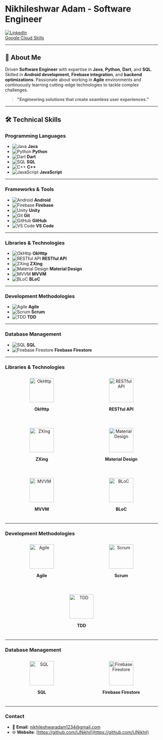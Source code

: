 # Nikhileshwar Adam - Software Engineer

[![LinkedIn](https://img.shields.io/badge/LinkedIn-Nikhileshwar%20Adam-blue)](https://www.linkedin.com/in/nikhileshwar-adam/)  
[Google Cloud Skills](https://www.cloudskillsboost.google/public_profiles/79a13a9b-031c-4e9e-bc2b-93ec856a3b3f)

---

## 📜 About Me
Driven **Software Engineer** with expertise in **Java**, **Python**, **Dart**, and **SQL**. Skilled in **Android development**, **Firebase integration**, and **backend optimizations**. Passionate about working in **Agile** environments and continuously learning cutting-edge technologies to tackle complex challenges.

> **"Engineering solutions that create seamless user experiences."**

---

## 🛠️ **Technical Skills**

### **Programming Languages**
- ![Java](https://img.icons8.com/ios/50/000000/java.png) **Java**
- ![Python](https://img.icons8.com/ios/50/000000/python.png) **Python**
- ![Dart](https://img.icons8.com/ios/50/000000/dart.png) **Dart**
- ![SQL](https://img.icons8.com/ios/50/000000/sql.png) **SQL**
- ![C++](https://img.icons8.com/ios/50/000000/c-plus-plus.png) **C++**
- ![JavaScript](https://img.icons8.com/ios/50/000000/javascript.png) **JavaScript**

---

### **Frameworks & Tools**
- ![Android](https://img.icons8.com/ios/50/000000/android.png) **Android**
- ![Firebase](https://img.icons8.com/ios/50/000000/firebase.png) **Firebase**
- ![Unity](https://img.icons8.com/ios/50/000000/unity.png) **Unity**
- ![Git](https://img.icons8.com/ios/50/000000/git.png) **Git**
- ![GitHub](https://img.icons8.com/ios/50/000000/github.png) **GitHub**
- ![VS Code](https://img.icons8.com/ios/50/000000/visual-studio-code.png) **VS Code**

---

### **Libraries & Technologies**
- ![OkHttp](https://img.icons8.com/ios/50/000000/okhttp.png) **OkHttp**
- ![RESTful API](https://img.icons8.com/ios/50/000000/api.png) **RESTful API**
- ![ZXing](https://img.icons8.com/ios/50/000000/barcode.png) **ZXing**
- ![Material Design](https://img.icons8.com/ios/50/000000/material.png) **Material Design**
- ![MVVM](https://img.icons8.com/ios/50/000000/architecture.png) **MVVM**
- ![BLoC](https://img.icons8.com/ios/50/000000/blocks.png) **BLoC**

---

### **Development Methodologies**
- ![Agile](https://img.icons8.com/ios/50/000000/trello.png) **Agile**
- ![Scrum](https://img.icons8.com/ios/50/000000/scrum.png) **Scrum**
- ![TDD](https://img.icons8.com/ios/50/000000/jest.png) **TDD**

---

### **Database Management**
- ![SQL](https://img.icons8.com/ios/50/000000/sql.png) **SQL**
- ![Firebase Firestore](https://img.icons8.com/ios/50/000000/firebase.png) **Firebase Firestore**


---

### **Libraries & Technologies**
<div style="display: flex; flex-wrap: wrap; justify-content: space-around; gap: 20px; align-items: center;">

  <div style="flex: 1 1 150px; text-align: center; padding: 10px;">
    <img src="https://img.icons8.com/ios/50/000000/okhttp.png" alt="OkHttp" style="width: 80px; height: 80px;" />
    <p><strong>OkHttp</strong></p>
  </div>

  <div style="flex: 1 1 150px; text-align: center; padding: 10px;">
    <img src="https://img.icons8.com/ios/50/000000/api.png" alt="RESTful API" style="width: 80px; height: 80px;" />
    <p><strong>RESTful API</strong></p>
  </div>

  <div style="flex: 1 1 150px; text-align: center; padding: 10px;">
    <img src="https://img.icons8.com/ios/50/000000/barcode.png" alt="ZXing" style="width: 80px; height: 80px;" />
    <p><strong>ZXing</strong></p>
  </div>

  <div style="flex: 1 1 150px; text-align: center; padding: 10px;">
    <img src="https://img.icons8.com/ios/50/000000/material.png" alt="Material Design" style="width: 80px; height: 80px;" />
    <p><strong>Material Design</strong></p>
  </div>

  <div style="flex: 1 1 150px; text-align: center; padding: 10px;">
    <img src="https://img.icons8.com/ios/50/000000/architecture.png" alt="MVVM" style="width: 80px; height: 80px;" />
    <p><strong>MVVM</strong></p>
  </div>

  <div style="flex: 1 1 150px; text-align: center; padding: 10px;">
    <img src="https://img.icons8.com/ios/50/000000/blocks.png" alt="BLoC" style="width: 80px; height: 80px;" />
    <p><strong>BLoC</strong></p>
  </div>

</div>

---

### **Development Methodologies**
<div style="display: flex; flex-wrap: wrap; justify-content: space-around; gap: 20px; align-items: center;">

  <div style="flex: 1 1 150px; text-align: center; padding: 10px;">
    <img src="https://img.icons8.com/ios/50/000000/trello.png" alt="Agile" style="width: 80px; height: 80px;" />
    <p><strong>Agile</strong></p>
  </div>

  <div style="flex: 1 1 150px; text-align: center; padding: 10px;">
    <img src="https://img.icons8.com/ios/50/000000/scrum.png" alt="Scrum" style="width: 80px; height: 80px;" />
    <p><strong>Scrum</strong></p>
  </div>

  <div style="flex: 1 1 150px; text-align: center; padding: 10px;">
    <img src="https://img.icons8.com/ios/50/000000/jest.png" alt="TDD" style="width: 80px; height: 80px;" />
    <p><strong>TDD</strong></p>
  </div>

</div>

---

### **Database Management**
<div style="display: flex; flex-wrap: wrap; justify-content: space-around; gap: 20px; align-items: center;">

  <div style="flex: 1 1 150px; text-align: center; padding: 10px;">
    <img src="https://img.icons8.com/ios/50/000000/sql.png" alt="SQL" style="width: 80px; height: 80px;" />
    <p><strong>SQL</strong></p>
  </div>

  <div style="flex: 1 1 150px; text-align: center; padding: 10px;">
    <img src="https://img.icons8.com/ios/50/000000/firebase.png" alt="Firebase Firestore" style="width: 80px; height: 80px;" />
    <p><strong>Firebase Firestore</strong></p>
  </div>

</div>

---

### **Contact**  
- 📧 **Email**: nikhileshwaradam1234@gmail.com  
- 🌐 **Website**: [https://github.com/IJNikhil](https://github.com/IJNikhil)
